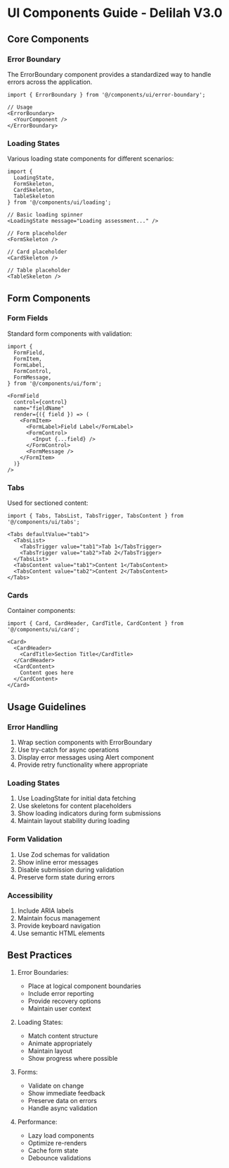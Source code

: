 # UI Components Guide - Delilah V3.0

## Core Components

### Error Boundary
The ErrorBoundary component provides a standardized way to handle errors across the application.

```tsx
import { ErrorBoundary } from '@/components/ui/error-boundary';

// Usage
<ErrorBoundary>
  <YourComponent />
</ErrorBoundary>
```

### Loading States
Various loading state components for different scenarios:

```tsx
import { 
  LoadingState, 
  FormSkeleton, 
  CardSkeleton, 
  TableSkeleton 
} from '@/components/ui/loading';

// Basic loading spinner
<LoadingState message="Loading assessment..." />

// Form placeholder
<FormSkeleton />

// Card placeholder
<CardSkeleton />

// Table placeholder
<TableSkeleton />
```

## Form Components

### Form Fields
Standard form components with validation:

```tsx
import {
  FormField,
  FormItem,
  FormLabel,
  FormControl,
  FormMessage,
} from '@/components/ui/form';

<FormField
  control={control}
  name="fieldName"
  render={({ field }) => (
    <FormItem>
      <FormLabel>Field Label</FormLabel>
      <FormControl>
        <Input {...field} />
      </FormControl>
      <FormMessage />
    </FormItem>
  )}
/>
```

### Tabs
Used for sectioned content:

```tsx
import { Tabs, TabsList, TabsTrigger, TabsContent } from '@/components/ui/tabs';

<Tabs defaultValue="tab1">
  <TabsList>
    <TabsTrigger value="tab1">Tab 1</TabsTrigger>
    <TabsTrigger value="tab2">Tab 2</TabsTrigger>
  </TabsList>
  <TabsContent value="tab1">Content 1</TabsContent>
  <TabsContent value="tab2">Content 2</TabsContent>
</Tabs>
```

### Cards
Container components:

```tsx
import { Card, CardHeader, CardTitle, CardContent } from '@/components/ui/card';

<Card>
  <CardHeader>
    <CardTitle>Section Title</CardTitle>
  </CardHeader>
  <CardContent>
    Content goes here
  </CardContent>
</Card>
```

## Usage Guidelines

### Error Handling
1. Wrap section components with ErrorBoundary
2. Use try-catch for async operations
3. Display error messages using Alert component
4. Provide retry functionality where appropriate

### Loading States
1. Use LoadingState for initial data fetching
2. Use skeletons for content placeholders
3. Show loading indicators during form submissions
4. Maintain layout stability during loading

### Form Validation
1. Use Zod schemas for validation
2. Show inline error messages
3. Disable submission during validation
4. Preserve form state during errors

### Accessibility
1. Include ARIA labels
2. Maintain focus management
3. Provide keyboard navigation
4. Use semantic HTML elements

## Best Practices

1. Error Boundaries:
   - Place at logical component boundaries
   - Include error reporting
   - Provide recovery options
   - Maintain user context

2. Loading States:
   - Match content structure
   - Animate appropriately
   - Maintain layout
   - Show progress where possible

3. Forms:
   - Validate on change
   - Show immediate feedback
   - Preserve data on errors
   - Handle async validation

4. Performance:
   - Lazy load components
   - Optimize re-renders
   - Cache form state
   - Debounce validations